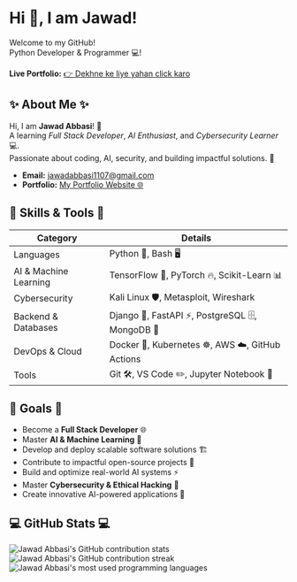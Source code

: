 # Hi 👋, I am Jawad!  
Welcome to my GitHub!  
Python Developer & Programmer 💻!

**Live Portfolio:** [👉 Dekhne ke liye yahan click karo](https://JawadAbbasi14.github.io/portfolio/)


## ✨ About Me ✨
Hi, I am **Jawad Abbasi**! 🚀  
A learning *Full Stack Developer*, *AI Enthusiast*, and *Cybersecurity Learner* 💻.  
Passionate about coding, AI, security, and building impactful solutions. 🌟

- **Email:** [jawadabbasi1107@gmail.com](mailto:jawadabbasi1107@gmail.com)
- **Portfolio:** [My Portfolio Website 🌐](https://jawadabbasi14.github.io/my-portfolio-website/)

## 🌟 Skills & Tools 🌟
| Category               | Details                                              |
|------------------------|------------------------------------------------------|
| Languages              | Python 🐍, Bash 🖥️                                    |
| AI & Machine Learning  | TensorFlow 🔬, PyTorch 🔥, Scikit-Learn 📊            |
| Cybersecurity          | Kali Linux 🛡️, Metasploit, Wireshark                 |
| Backend & Databases    | Django 🍃, FastAPI ⚡, PostgreSQL 🗄️, MongoDB 🍃      |
| DevOps & Cloud         | Docker 🐳, Kubernetes ☸️, AWS ☁️, GitHub Actions      |
| Tools                  | Git 🛠️, VS Code ✏️, Jupyter Notebook 📒               |

## 🚀 Goals 🚀
- Become a **Full Stack Developer** 🌐
- Master **AI & Machine Learning** 🤖
- Develop and deploy scalable software solutions 🏗️
- Contribute to impactful open-source projects 🌟
- Build and optimize real-world AI systems ⚡
- Master **Cybersecurity & Ethical Hacking** 🔐
- Create innovative AI-powered applications 🚀

## 💻 GitHub Stats 💻
![Jawad Abbasi's GitHub contribution stats](https://github-readme-stats.vercel.app/api?username=JawadAbbasi14&show_icons=true&theme=radical)  
![Jawad Abbasi's GitHub contribution streak](https://github-readme-streak-stats.herokuapp.com/?user=JawadAbbasi14&theme=radical)  
![Jawad Abbasi's most used programming languages](https://github-readme-stats.vercel.app/api/top-langs/?username=JawadAbbasi14&layout=compact&theme=radical)
